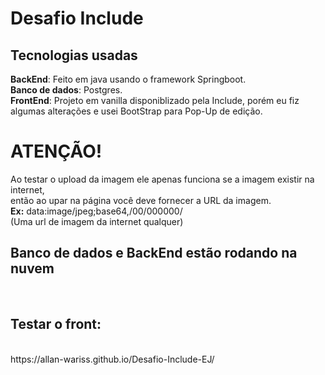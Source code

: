 <h1>Desafio Include</h1>
<h2>Tecnologias usadas</h2>
<strong>BackEnd</strong>: Feito em java usando o framework Springboot.<br>
<strong>Banco de dados</strong>: Postgres.<br>
<strong>FrontEnd</strong>: Projeto em vanilla disponiblizado pela Include, porém eu fiz algumas alterações e usei BootStrap para Pop-Up de edição.<br>

<h1>ATENÇÃO!</h1>
Ao testar o upload da imagem ele apenas funciona se a imagem existir na internet,<br>
então ao upar na página você deve fornecer a URL da imagem.<br>
<strong>Ex:</strong> data:image/jpeg;base64,/00/000000/ <br>(Uma url de imagem da internet qualquer) <br>

<h2>Banco de dados e BackEnd estão rodando na nuvem</h2><br>
<h2>Testar o front: </h2><br>
<a>https://allan-wariss.github.io/Desafio-Include-EJ/</a>
